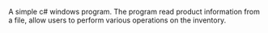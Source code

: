 A simple c# windows program.
The program read product information from a file, allow users to perform various operations on the inventory.
